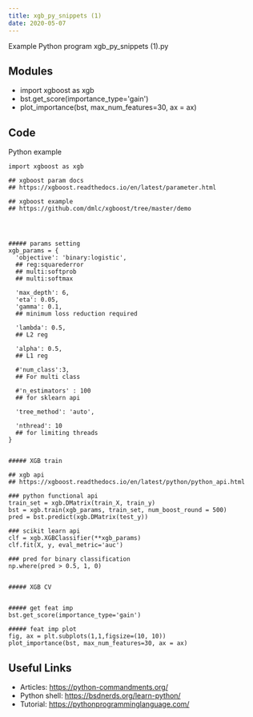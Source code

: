 ```yaml
---
title: xgb_py_snippets (1)
date: 2020-05-07
---
```

Example Python program xgb_py_snippets (1).py

## Modules

* import xgboost as xgb
* bst.get_score(importance_type='gain')
* plot_importance(bst, max_num_features=30, ax = ax)

## Code

Python example

    import xgboost as xgb
    
    ## xgboost param docs 
    ## https://xgboost.readthedocs.io/en/latest/parameter.html
    
    ## xgboost example
    ## https://github.com/dmlc/xgboost/tree/master/demo
    
    
    
    
    ##### params setting
    xgb_params = {
      'objective': 'binary:logistic',
      ## reg:squarederror
      ## multi:softprob
      ## multi:softmax
      
      'max_depth': 6,
      'eta': 0.05,
      'gamma': 0.1,
      ## minimum loss reduction required
      
      'lambda': 0.5,
      ## L2 reg
      
      'alpha': 0.5,
      ## L1 reg 
      
      #'num_class':3, 
      ## For multi class
      
      #'n_estimators' : 100
      ## for sklearn api
       
      'tree_method': 'auto',
      
      'nthread': 10
      ## for limiting threads
    }
    
    
    ##### XGB train
    
    ## xgb api
    ## https://xgboost.readthedocs.io/en/latest/python/python_api.html
    
    ### python functional api
    train_set = xgb.DMatrix(train_X, train_y)
    bst = xgb.train(xgb_params, train_set, num_boost_round = 500)
    pred = bst.predict(xgb.DMatrix(test_y))
    
    ### scikit learn api
    clf = xgb.XGBClassifier(**xgb_params)
    clf.fit(X, y, eval_metric='auc')
    
    ### pred for binary classification
    np.where(pred > 0.5, 1, 0)
    
    
    ##### XGB CV
    
    
    ##### get feat imp
    bst.get_score(importance_type='gain')
    
    ##### feat imp plot 
    fig, ax = plt.subplots(1,1,figsize=(10, 10))
    plot_importance(bst, max_num_features=30, ax = ax)
    

## Useful Links

- Articles: https://python-commandments.org/
- Python shell: https://bsdnerds.org/learn-python/
- Tutorial: https://pythonprogramminglanguage.com/
